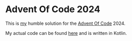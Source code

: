 # Advent Of Code 2024

This is [my](https://rwslinkman.nl) humble solution for the [Advent Of Code](https://adventofcode.com) 2024.  

My actual code can be found [here](src/main/kotlin/nl/rwslinkman/adventofcode2024/challenges) and is written in Kotlin.  
